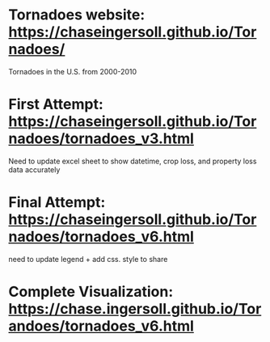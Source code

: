 # Tornadoes website: https://chaseingersoll.github.io/Tornadoes/
Tornadoes in the U.S. from 2000-2010
# First Attempt: https://chaseingersoll.github.io/Tornadoes/tornadoes_v3.html
Need to update excel sheet to show datetime, crop loss, and property loss data accurately
# Final Attempt: https://chaseingersoll.github.io/Tornadoes/tornadoes_v6.html
need to update legend + add css. style to share 
# Complete Visualization: https://chase.ingersoll.github.io/Torandoes/tornadoes_v6.html
